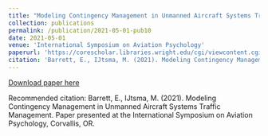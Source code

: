 ```yaml
---
title: "Modeling Contingency Management in Unmanned Aircraft Systems Traffic Management"
collection: publications
permalink: /publication/2021-05-01-pub10
date: 2021-05-01
venue: 'International Symposium on Aviation Psychology'
paperurl: 'https://corescholar.libraries.wright.edu/cgi/viewcontent.cgi?article=1008&context=isap_2021'
citation: 'Barrett, E., IJtsma, M. (2021). Modeling Contingency Management in Unmanned Aircraft Systems Traffic Management. Paper presented at the International Symposium on Aviation Psychology, Corvallis, OR.'
---
```


<a href='https://corescholar.libraries.wright.edu/cgi/viewcontent.cgi?article=1008&context=isap_2021'>Download paper here</a>

Recommended citation: Barrett, E., IJtsma, M. (2021). Modeling Contingency Management in Unmanned Aircraft Systems Traffic Management. Paper presented at the International Symposium on Aviation Psychology, Corvallis, OR.